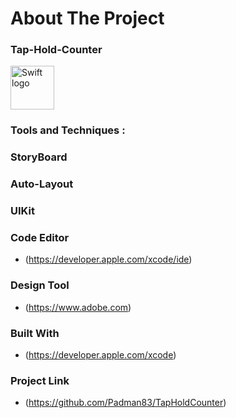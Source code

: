# About The Project

### Tap-Hold-Counter

<img src="https://swift.org/assets/images/swift.svg" alt="Swift logo" height="70" >

### Tools and Techniques :

### StoryBoard

### Auto-Layout

### UIKit

### Code Editor

* (https://developer.apple.com/xcode/ide)


### Design Tool

* (https://www.adobe.com)


### Built With

* (https://developer.apple.com/xcode)


### Project Link

* (https://github.com/Padman83/TapHoldCounter)
